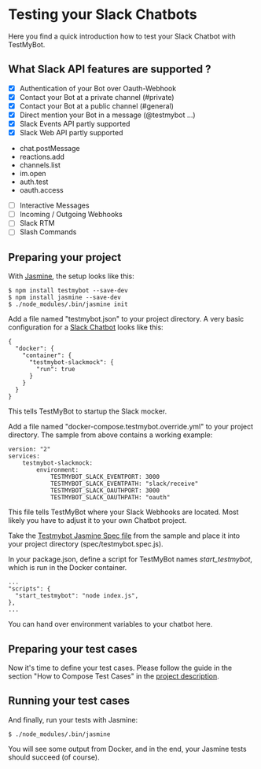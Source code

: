 Testing your Slack Chatbots
===========================
Here you find a quick introduction how to test your Slack Chatbot with TestMyBot.

## What Slack API features are supported ?

- [x] Authentication of your Bot over Oauth-Webhook
- [x] Contact your Bot at a private channel (#private)
- [x] Contact your Bot at a public channel (#general)
- [x] Direct mention your Bot in a message (@testmybot ...)
- [x] Slack Events API partly supported
- [x] Slack Web API partly supported
* chat.postMessage
* reactions.add
* channels.list
* im.open
* auth.test
* oauth.access
- [ ] Interactive Messages
- [ ] Incoming / Outgoing Webhooks
- [ ] Slack RTM
- [ ] Slash Commands

## Preparing your project

With [Jasmine](https://jasmine.github.io/), the setup looks like this:

    $ npm install testmybot --save-dev
    $ npm install jasmine --save-dev
    $ ./node_modules/.bin/jasmine init

Add a file named "testmybot.json" to your project directory. A very basic configuration for a [Slack Chatbot](https://github.com/codeforequity-at/testmybot/tree/master/samples/slack) looks like this:

    {
      "docker": {
        "container": {
          "testmybot-slackmock": {
            "run": true
          }
        }
      }
    }

This tells TestMyBot to startup the Slack mocker.

Add a file named "docker-compose.testmybot.override.yml" to your project directory. The sample from above contains a working example:

    version: "2"
    services:
        testmybot-slackmock:
            environment:
                TESTMYBOT_SLACK_EVENTPORT: 3000
                TESTMYBOT_SLACK_EVENTPATH: "slack/receive"
                TESTMYBOT_SLACK_OAUTHPORT: 3000
                TESTMYBOT_SLACK_OAUTHPATH: "oauth"

This file tells TestMyBot where your Slack Webhooks are located. Most likely you have to adjust it to your own Chatbot project.

Take the [Testmybot Jasmine Spec file](https://github.com/codeforequity-at/testmybot/blob/master/samples/slack/spec/testmybot.spec.js) from the sample and place it into your project directory (spec/testmybot.spec.js).

In your package.json, define a script for TestMyBot names _start_testmybot_, which is run in the Docker container.

    ...
    "scripts": {
      "start_testmybot": "node index.js",
    },
    ...

You can hand over environment variables to your chatbot here. 

## Preparing your test cases

Now it's time to define your test cases. Please follow the guide in the section "How to Compose Test Cases" in the [project description](https://github.com/codeforequity-at/testmybot/blob/master/README.md#how-to-compose-test-cases).

## Running your test cases

And finally, run your tests with Jasmine:

    $ ./node_modules/.bin/jasmine

You will see some output from Docker, and in the end, your Jasmine tests should succeed (of course).







